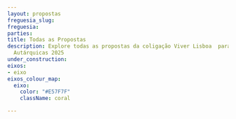 ```yaml
---
layout: propostas
freguesia_slug:
freguesia:
parties:
title: Todas as Propostas
description: Explore todas as propostas da coligação Viver Lisboa  para as Eleições
  Autárquicas 2025
under_construction:
eixos:
- eixo
eixos_colour_map:
  eixo:
    color: "#E57F7F"
    className: coral

---
```


